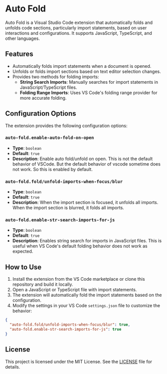 # Auto Fold

Auto Fold is a Visual Studio Code extension that automatically folds and unfolds code sections, particularly import statements, based on user interactions and configurations. It supports JavaScript, TypeScript, and other languages.

## Features

- Automatically folds import statements when a document is opened.
- Unfolds or folds import sections based on text editor selection changes.
- Provides two methods for folding imports:
  - **String Search Imports**: Manually searches for import statements in JavaScript/TypeScript files.
  - **Folding Range Imports**: Uses VS Code's folding range provider for more accurate folding.

## Configuration Options

The extension provides the following configuration options:

### `auto-fold.enable-auto-fold-on-open`

- **Type**: `boolean`
- **Default**: `true`
- **Description**: Enable auto fold/unfold on open. This is not the default behavior of VSCode. But the default behavior of vscode sometime does not work. So this is enabled by default.

### `auto-fold.fold/unfold-imports-when-focus/blur`

- **Type**: `boolean`
- **Default**: `true`
- **Description**: When the import section is focused, it unfolds all imports. When the import section is blurred, it folds all imports.

### `auto-fold.enable-str-search-imports-for-js`

- **Type**: `boolean`
- **Default**: `true`
- **Description**: Enables string search for imports in JavaScript files. This is useful when VS Code's default folding behavior does not work as expected.

## How to Use

1. Install the extension from the VS Code marketplace or clone this repository and build it locally.
2. Open a JavaScript or TypeScript file with import statements.
3. The extension will automatically fold the import statements based on the configuration.
4. Modify the settings in your VS Code `settings.json` file to customize the behavior:

```json
{
  "auto-fold.fold/unfold-imports-when-focus/blur": true,
  "auto-fold.enable-str-search-imports-for-js": true
}
```

## License

This project is licensed under the MIT License. See the [LICENSE](./LICENSE) file for details.
